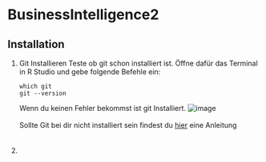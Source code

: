 # BusinessIntelligence2

<h2> Installation </h2>

1. Git Installieren
    Teste ob git schon installiert ist. Öffne dafür das Terminal in R Studio und gebe folgende Befehle ein:<br>
      ```shell
      which git
      git --version
      ```
     Wenn du keinen Fehler bekommst ist git Installiert.
    ![image](https://user-images.githubusercontent.com/64785342/145038905-fa79bf23-9fde-42e5-9a26-f7dd9346408e.png)
    <br><br>
    Sollte Git bei dir nicht installiert sein findest du <a href=https://happygitwithr.com/install-git.html>hier</a> eine Anleitung
    <br><br><br>
2. 
    
